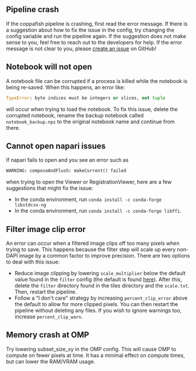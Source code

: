 ## Pipeline crash

If the coppafish pipeline is crashing, first read the error message. If there is a suggestion about how to fix the
issue in the config, try changing the config variable and run the pipeline again. If the suggestion does not make sense
to you, feel free to reach out to the developers for help. If the error message is not clear to you, please
[create an issue](https://github.com/reillytilbury/coppafish/issues/new) on GitHub!

## Notebook will not open

A notebook file can be corrupted if a process is killed while the notebook is being re-saved. When this happens, an
error like:

```python
TypeError: byte indices must be integers or slices, not tuple
```

will occur when trying to load the notebook. To fix this issue, delete the corrupted notebook, rename the backup
notebook called `notebook_backup.npz` to the original notebook name and continue from there.

## Cannot open napari issues

If napari fails to open and you see an error such as

```python
WARNING: composeAndFlush: makeCurrent() failed
```

when trying to open the Viewer or RegistrationViewer, here are a few suggestions that might fix the issue:

* In the conda environment, run `conda install -c conda-forge libstdcxx-ng`
* In the conda environment, run `conda install -c conda-forge libffi`.

## Filter image clip error

An error can occur when a filtered image clips off too many pixels when trying to save. This happens because the filter
step will scale up every non-DAPI image by a common factor to improve precision. There are two options to deal with this
issue:

 * Reduce image clipping by lowering `scale_multiplier` below the default value found in the `filter` config (the
   default is found [here](https://github.com/reillytilbury/coppafish/raw/HEAD/coppafish/setup/settings.default.ini")).
   After this, delete the `filter` directory found in the tiles directory and the `scale.txt`. Then, restart the pipeline.
 * Follow a "I don't care" strategy by increasing `percent_clip_error` above the default to allow for more clipped
   pixels. You can then restart the pipeline without deleting any files. If you wish to ignore warnings too, increase
   `percent_clip_warn`.

## Memory crash at OMP

Try lowering subset_size_xy in the OMP config. This will cause OMP to compute on fewer pixels at time. It has a 
minimal effect on compute times, but can lower the RAM/VRAM usage.

